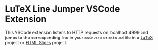# LuTeX Line Jumper VSCode Extension

This VSCode extension listens to HTTP requests on localhost:4999 and jumps to the corresponding line in your `main.tex` or `main.md` file in a [LuTeX](https://github.com/helloluxi/lutex) project or [HTML Slides](https://github.com/helloluxi/html-slides) project.
